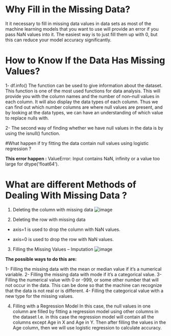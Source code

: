 # Why Fill in the Missing Data?

It it necessary to fill in missing data values in data sets as most of the machine learning models that you want to use will provide an error if you pass NaN values into it. The easiest way is to just fill them up with 0, but this can reduce your model accuracy significantly.


# How to Know If the Data Has Missing Values?

1-  df.info() The function can be used to give information about the dataset. This function is one of the most used functions for data analysis.
This will provide you with the column names and the number of non–null values in each column. It will also display the data types of each column.
Thus we can find out which number columns are where null values are present, and by looking at the data types, we can have an understanding of which value to replace nulls with.

2-  The second way of finding whether we have null values in the data is by using the isnull() function.

#What happen if  try fitting the data contain null values using logistic regression ?

**This error happen :**  ValueError: Input contains NaN, infinity or a value too large for dtype('float64').

# What are different Methods of Dealing With Missing Data ?

1. Deleting the column with missing data
![image](https://av-eks-blogoptimized.s3.amazonaws.com/546762.png)

2. Deleting the row with missing data

- axis=1 is used to drop the column with NaN values.

- axis=0 is used to drop the row with NaN values.


3. Filling the Missing Values – Imputation
![image](https://av-eks-blogoptimized.s3.amazonaws.com/240564.png)

**The possible ways to do this are:**

1- Filling the missing data with the mean or median value if it’s a numerical variable.
2- Filling the missing data with mode if it’s a categorical value.
3- Filling the numerical value with 0 or -999, or some other number that will not occur in the data. This can be done so that the machine can recognize that the data is not real or is different.
4- Filling the categorical value with a new type for the missing values.


4. Filling with a Regression Model
In this case, the null values in one column are filled by fitting a regression model using other columns in the dataset
I.e. in this case the regression model will contain all the columns except Age in X and Age in Y.
Then after filling the values in the Age column, then we will use logistic regression to calculate accuracy.
















